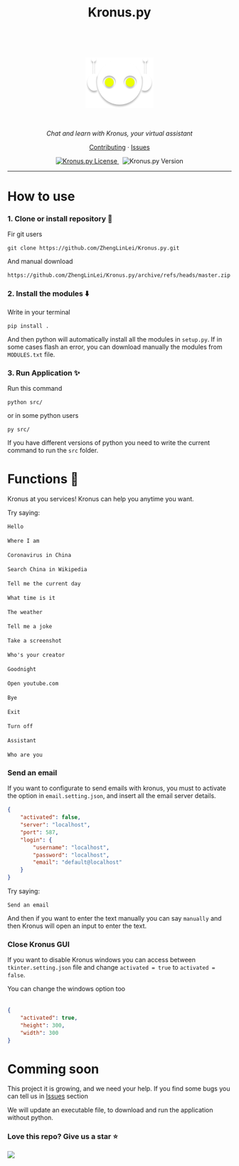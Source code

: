 <h1 align="center">Kronus.py</h1>
<br>
<br>



<br>
<p align="center">
    <img src="./docs/kronus.png" alt="Kronus.py Logo" />
</p>

<br>



<p align="center">
  <i>Chat and learn with Kronus, your virtual assistant</i>
</p>

<p align="center">
  <a href="./CONTRIBUTING.md">Contributing</a>
  ·
  <a href="https://github.com/ZhengLinLei/Kronus.py/issues">Issues</a>
</p>

<p align="center">
  <a href="https://opensource.org/licenses/Apache-2.0">
    <img src="https://img.shields.io/badge/License-Apache%202.0-blue.svg" alt="Kronus.py License" />
  </a>&nbsp;
  <a>
    <img src="https://img.shields.io/badge/version-1.0-brightgreen" alt="Kronus.py Version" />
  </a>
</p>

<hr>








# How to use



### 1. Clone or install repository 📁

Fir git users
```
git clone https://github.com/ZhengLinLei/Kronus.py.git
```

And manual download
```
https://github.com/ZhengLinLei/Kronus.py/archive/refs/heads/master.zip
```


### 2. Install the modules ⬇️

Write in your terminal
```
pip install .
```

And then python will automatically install all the modules in `setup.py`. If in some cases flash an error, you can download manually the modules from `MODULES.txt` file.


### 3. Run Application ✨

Run this command
```
python src/
```

or in some python users
```
py src/
```

If you have different versions of python you need to write the current command to run the `src` folder.







# Functions 🤖

Kronus at you services! Kronus can help you anytime you want.

Try saying:
```
Hello

Where I am

Coronavirus in China

Search China in Wikipedia

Tell me the current day

What time is it

The weather

Tell me a joke

Take a screenshot

Who's your creator

Goodnight

Open youtube.com

Bye 

Exit

Turn off

Assistant

Who are you
```

### Send an email

If you want to configurate to send emails with kronus, you must to activate the option in `email.setting.json`, and insert all the email server details.
```JSON
{
    "activated": false,
    "server": "localhost",
    "port": 587,
    "login": {
        "username": "localhost",
        "password": "localhost",
        "email": "default@localhost"
    }
}
```

Try saying:
```
Send an email
```

And then if you want to enter the text manually you can say `manually` and then Kronus will open an input to enter the text.


### Close Kronus GUI

If you want to disable Kronus windows you can access between `tkinter.setting.json` file and change `activated = true` to `activated = false`.

You can change the windows option too
```JSON

{
    "activated": true,
    "height": 300,
    "width": 300
}

```




# Comming soon


This project it is growing, and we need your help. If you find some bugs you can tell us in <a href="https://github.com/ZhengLinLei/Kronus.py/issues">Issues</a> section


We will update an executable file, to download and run the application without python.






### Love this repo? Give us a star ⭐

<a href="./">
  <img src="https://img.shields.io/badge/Kronus.py-Rate-blue">
</a>
